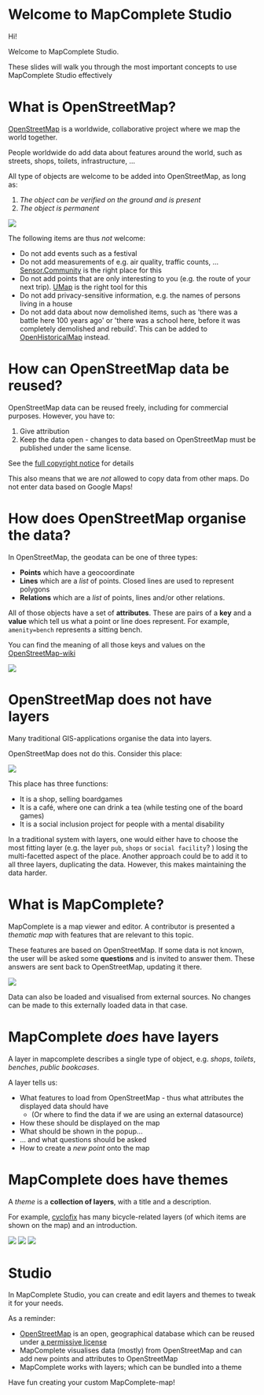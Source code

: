 # Welcome to MapComplete Studio

Hi!

Welcome to MapComplete Studio.

These slides will walk you through the most important concepts to use MapComplete Studio effectively

# What is OpenStreetMap?

[OpenStreetMap](https://openstreetmap.org) is a worldwide, collaborative project where we map the world together.

People worldwide do add data about features around the world, such as streets, shops, toilets, infrastructure, ...

All type of objects are welcome to be added into OpenStreetMap, as long as:

1. *The object can be verified on the ground and is present*
2. *The object is permanent*

<img src="../../assets/svg/osm-logo.svg" class="h-48"/>

The following items are thus *not* welcome:

- Do not add events such as a festival
- Do not add measurements of e.g. air quality, traffic counts, ... [Sensor.Community](https://sensor.community/) is the right place for this
- Do not add points that are only interesting to you (e.g. the route of your next trip). [UMap](https://umap.openstreetmap.fr) is the right tool for this 
- Do not add privacy-sensitive information, e.g. the names of persons living in a house
- Do not add data about now demolished items, such as 'there was a battle here 100 years ago' or 'there was a school here, before it was completely demolished and rebuild'. This can be added to [OpenHistoricalMap](https://www.openhistoricalmap.org/) instead.

# How can OpenStreetMap data be reused?

OpenStreetMap data can be reused freely, including for commercial purposes. However, you have to:

1. Give attribution
2. Keep the data open - changes to data based on OpenStreetMap must be published under the same license.

See the [full copyright notice](https://osm.org/copyright) for details

This also means that we are *not* allowed to copy data from other maps. Do not enter data based on Google Maps!

# How does OpenStreetMap organise the data?

In OpenStreetMap, the geodata can be one of three types:

- **Points** which have a geocoordinate
- **Lines** which are a _list_ of points. Closed lines are used to represent polygons
- **Relations** which are a _list_ of points, lines and/or other relations.

All of those objects have a set of **attributes**. These are pairs of a **key** and a **value** which tell us what a point or line does represent. For example, `amenity=bench` represents a sitting bench. 

You can find the meaning of all those keys and values on the [OpenStreetMap-wiki](https://wiki.openstreetmap.org/)


<img src="../../public/assets/docs/NodesAndLines.svg" class="mt-8">

# OpenStreetMap does **not** have layers

Many traditional GIS-applications organise the data into layers.

OpenStreetMap does not do this. Consider this place:

<div class="flex">
<img class="w-1/2 pr-4" src="../../public/assets/docs/SpelOpDeWagen.jpg">

<div>

This place has three functions:

- It is a shop, selling boardgames
- It is a café, where one can drink a tea (while testing one of the board games)
- It is a social inclusion project for people with a mental disability

In a traditional system with layers, one would either have to choose the most fitting layer (e.g. the layer `pub`, `shops` or `social facility`? ) losing the multi-facetted aspect of the place. 
Another approach could be to add it to all three layers, duplicating the data. However, this makes maintaining the data harder.
</div>
</div>

# What is MapComplete?

MapComplete is a map viewer and editor. A contributor is presented a *thematic map* with features that are relevant to this topic.

These features are based on OpenStreetMap. If some data is not known, the user will be asked some **questions** and is invited to answer them. These answers are sent back to OpenStreetMap, updating it there.

<img src="../../public/assets/docs/UIExample.png" class="w-1/2"/>

Data can also be loaded and visualised from external sources. No changes can be made to this externally loaded data in that case.



# MapComplete _does_ have layers

A layer in mapcomplete describes a single type of object, e.g. _shops_, _toilets_, _benches_, _public bookcases_.

A layer tells us:

- What features to load from OpenStreetMap - thus what attributes the displayed data should have
  - (Or where to find the data if we are using an external datasource)
- How these should be displayed on the map
- What should be shown in the popup...
- ... and what questions should be asked
- How to create a _new point_ onto the map

# MapComplete does have themes

A _theme_ is a **collection of layers**, with a title and a description.

For example, [cyclofix](https://mapcomplete.org/cyclofix) has many bicycle-related layers (of which items are shown on the map) and an introduction.

<div class="flex mt-8">
<img src="../../public/assets/docs/CyclofixMap.png">
<img src="../../public/assets/docs/CyclofixIntro.png">
<img src="../../public/assets/docs/CyclofixLayers.png">
</div>


# Studio

In MapComplete Studio, you can create and edit layers and themes to tweak it for your needs. 

As a reminder:

- [OpenStreetMap](https://openstreetmap.org) is an open, geographical database which can be reused under [a permissive license](https://openstreetmap.org/copyright)
- MapComplete visualises data (mostly) from OpenStreetMap and can add new points and attributes to OpenStreetMap
- MapComplete works with layers; which can be bundled into a theme

Have fun creating your custom MapComplete-map!
